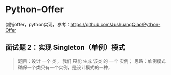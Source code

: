 # Python-Offer
剑指offer，python实现，参考：https://github.com/JushuangQiao/Python-Offer

## 面试题 2：实现 Singleton（单例）模式
> 题目：设计 一个 类， 我们 只能 生成 该类 的 一个 实例；
> 思路：单例模式确保一个类只有一个实例，是设计模式的一种，